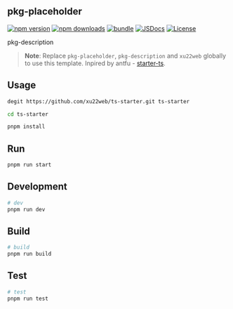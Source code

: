 ## pkg-placeholder

[![npm version][npm-version-src]][npm-version-href]
[![npm downloads][npm-downloads-src]][npm-downloads-href]
[![bundle][bundle-src]][bundle-href]
[![JSDocs][jsdocs-src]][jsdocs-href]
[![License][license-src]][license-href]

pkg-description

> **Note**:
> Replace `pkg-placeholder`, `pkg-description` and `xu22web` globally to use this template.
> Inpired by antfu - [starter-ts](https://github.com/antfu/starter-ts).

## Usage

```bash
degit https://github.com/xu22web/ts-starter.git ts-starter

cd ts-starter

pnpm install
```

## Run

```bash
pnpm run start
```

## Development

```bash
# dev
pnpm run dev
```

## Build

```bash
# build
pnpm run build
```

## Test

```bash
# test
pnpm run test
```

<!-- Badges -->

[npm-version-src]: https://img.shields.io/npm/v/pkg-placeholder?style=flat&colorA=080f12&colorB=1fa669
[npm-version-href]: https://npmjs.com/package/pkg-placeholder
[npm-downloads-src]: https://img.shields.io/npm/dm/pkg-placeholder?style=flat&colorA=080f12&colorB=1fa669
[npm-downloads-href]: https://npmjs.com/package/pkg-placeholder
[bundle-src]: https://img.shields.io/bundlephobia/minzip/pkg-placeholder?style=flat&colorA=080f12&colorB=1fa669&label=minzip
[bundle-href]: https://bundlephobia.com/result?p=pkg-placeholder
[license-src]: https://img.shields.io/github/license/xu22web/pkg-placeholder.svg?style=flat&colorA=080f12&colorB=1fa669
[license-href]: https://github.com/xu22web/pkg-placeholder/blob/main/LICENSE
[jsdocs-src]: https://img.shields.io/badge/jsdocs-reference-080f12?style=flat&colorA=080f12&colorB=1fa669
[jsdocs-href]: https://www.jsdocs.io/package/pkg-placeholder
